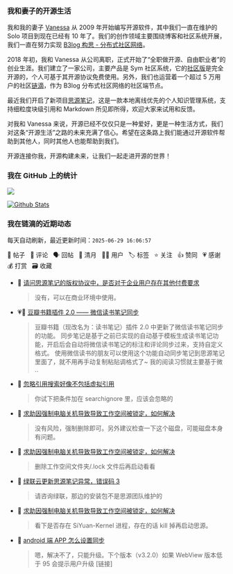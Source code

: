 ### 我和妻子的开源生活

我和我的妻子 [Vanessa](https://github.com/Vanessa219) 从 2009 年开始编写开源软件，其中我们一直在维护的 Solo 项目到现在已经有 10 年了。我们的创作领域主要围绕博客和社区系统开展，我们一直在努力实现 [B3log 构思 - 分布式社区网络](https://ld246.com/article/1546941897596)。

2018 年初，我和 Vanessa 从公司离职，正式开始了“全职做开源、自由职业者”的创业生涯。我们建立了一家公司，主要产品是 Sym 社区系统，它的[社区版](https://github.com/88250/symphony)是完全开源的，个人可基于其开源协议免费使用。另外，我们也运营着一个超过 5 万用户的社区[链滴](https://ld246.com)，作为 B3log 分布式社区网络的社区端节点。

最近我们开启了新项目[思源笔记](https://github.com/siyuan-note/siyuan)，这是一款本地离线优先的个人知识管理系统，支持细粒度块级引用和 Markdown 所见即所得，欢迎大家来试用和反馈。

对我和 Vanessa 来说，开源已经不仅仅只是一种爱好，更是一种生活方式，我们对这条“开源生活”之路的未来充满了信心。希望在这条路上我们能通过开源软件帮助到其他人，同时其他人也能帮助到我们。

开源连接你我，开源构建未来，让我们一起走进开源的世界！

### 我在 GitHub 上的统计

<a title="Hits" target="_blank" href="https://github.com/88250/88250"><img src="https://hits.b3log.org/88250/88250.svg"></a>

[![Github Stats](https://github-readme-stats.vercel.app/api?username=88250&theme=tokyonight&show_icons=true)](https://github.com/88250)

<!--events start -->

### 我在链滴的近期动态

每天自动刷新，最近更新时间：`2025-06-29 16:06:57`

📝 帖子 &nbsp; 💬 评论 &nbsp; 🗣 回帖 &nbsp; 🌙 清月 &nbsp; 👨‍💻 用户 &nbsp; 🏷️ 标签 &nbsp; ⭐️ 关注 &nbsp; 👍 赞同 &nbsp; 💗 感谢 &nbsp; 💰 打赏 &nbsp; 🗃 收藏

* 💬 [请问思源笔记的版权协议中，是否对于企业用户存在其他付费要求](https://ld246.com/article/1751157270799/comment/1751159300703#comments)

  > 没有，可以在商业环境中使用。
* 💗📝 [豆瓣书籍插件 2.0 —— 微信读书笔记同步](https://ld246.com/article/1751002838632)

  > 豆瓣书籍（现改名为：读书笔记）插件 2.0 中更新了微信读书笔记同步的功能。 同步笔记是基于之前已实现的自动基于模板生成读书笔记功能，开启后会自动将微信读书笔记的标注和评论同步过来，支持自定义格式。 使用微信读书的朋友可以使用这个功能自动同步笔记到思源笔记里面了，就不用再手动复制粘贴调格式了~ 我的阅读习惯就主要基于微 ..
* 💬 [忽略引用搜索好像不包括虚拟引用](https://ld246.com/article/1750948865251/comment/1750997724689#comments)

  > 你试下把条件加在 searchignore 里，应该会忽略的
* 💬 [求助因强制电脑关机导致导致工作空间被锁定，如何解决](https://ld246.com/article/1750990193961/comment/1750993440991#comments)

  > 没有风险，强制删除即可。另外建议检查一下这个磁盘，可能磁盘本身有问题。
* 💬 [求助因强制电脑关机导致导致工作空间被锁定，如何解决](https://ld246.com/article/1750990193961/comment/1750991849924#comments)

  > 删除工作空间文件夹/.lock 文件后再启动看看
* 💬 [绿联云更新思源笔记异常，错误码 3](https://ld246.com/article/1750990916488/comment/1750990996577#comments)

  > 请咨询绿联，那边的安装包不是思源团队维护的
* 💬 [求助因强制电脑关机导致导致工作空间被锁定，如何解决](https://ld246.com/article/1750990193961/comment/1750990906543#comments)

  > 看下是否存在 SiYuan-Kernel 进程，存在的话 kill 掉再启动思源。
* 💬 [android 端 APP 怎么设置同步](https://ld246.com/article/1750863893805/comment/1750944408061#comments)

  > 嗯，解决不了，只能升级。下个版本（v3.2.0）如果 WebView 版本低于 95 会提示用户升级 [链接]


<!--events end -->
